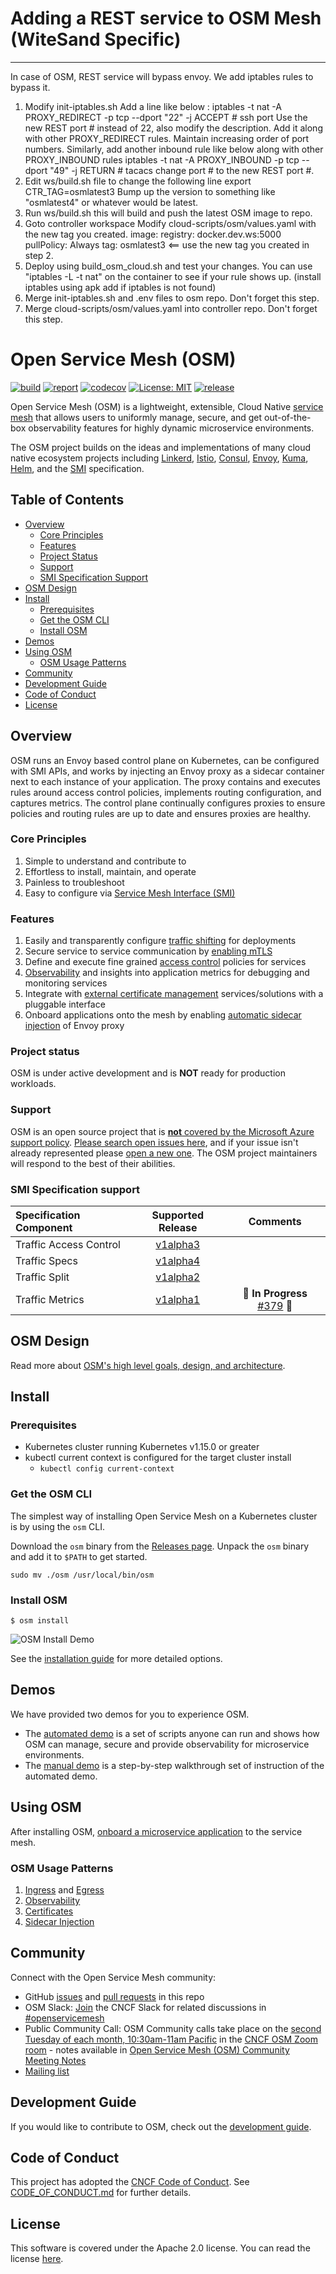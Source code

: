 # Adding a REST service to OSM Mesh (WiteSand Specific)
---------------------------------
In case of OSM, REST service will bypass envoy. We add iptables rules to bypass it.
1. Modify init-iptables.sh
    Add a line like below :
        iptables -t nat -A PROXY_REDIRECT -p tcp --dport "22" -j ACCEPT # ssh port
    Use the new REST port # instead of 22, also modify the description.
    Add it along with other PROXY_REDIRECT rules. Maintain increasing order of port numbers.
    Similarly, add another inbound rule like below along with other PROXY_INBOUND rules
        iptables -t nat -A PROXY_INBOUND -p tcp --dport "49" -j RETURN  # tacacs
    change port # to the new REST port #.
2. Edit ws/build.sh file to change the following line
        export CTR_TAG=osmlatest3
   Bump up the version to something like "osmlatest4" or whatever would be latest.
3. Run ws/build.sh
   this will build and push the latest OSM image to repo.
4. Goto controller workspace
   Modify cloud-scripts/osm/values.yaml with the new tag you created.
    image:
      registry: docker.dev.ws:5000
      pullPolicy: Always
      tag: osmlatest3                      <== use the new tag you created in step 2.
5. Deploy using build_osm_cloud.sh and test your changes.
   You can use "iptables -L -t nat" on the container to see if your rule shows up.
   (install iptables using apk add if iptables is not found)
6. Merge init-iptables.sh and .env files to osm repo.
   Don't forget this step.
7. Merge cloud-scripts/osm/values.yaml into controller repo.
   Don't forget this step.

# Open Service Mesh (OSM)

[![build](https://github.com/openservicemesh/osm/workflows/Go/badge.svg)](https://github.com/openservicemesh/osm/actions?query=workflow%3AGo)
[![report](https://goreportcard.com/badge/github.com/openservicemesh/osm)](https://goreportcard.com/report/github.com/openservicemesh/osm)
[![codecov](https://codecov.io/gh/openservicemesh/osm/branch/main/graph/badge.svg)](https://codecov.io/gh/openservicemesh/osm)
[![License: MIT](https://img.shields.io/badge/License-MIT-yellow.svg)](https://github.com/openservicemesh/osm/blob/main/LICENSE)
[![release](https://img.shields.io/github/release/openservicemesh/osm/all.svg)](https://github.com/openservicemesh/osm/releases)

Open Service Mesh (OSM) is a lightweight, extensible, Cloud Native [service mesh][1] that allows users to uniformly manage, secure, and get out-of-the-box observability features for highly dynamic microservice environments.

The OSM project builds on the ideas and implementations of many cloud native ecosystem projects including [Linkerd](https://github.com/linkerd/linkerd), [Istio](https://github.com/istio/istio), [Consul](https://github.com/hashicorp/consul), [Envoy](https://github.com/envoyproxy/envoy), [Kuma](https://github.com/kumahq/kuma), [Helm](https://github.com/helm/helm), and the [SMI](https://github.com/servicemeshinterface/smi-spec) specification.

## Table of Contents
- [Overview](#overview)
  - [Core Principles](#core-principles)
  - [Features](#features)
  - [Project Status](#project-status)
  - [Support](#support)
  - [SMI Specification Support](#smi-specification-support)
- [OSM Design](#osm-design)
- [Install](#install)
    - [Prerequisites](#prerequisites)
    - [Get the OSM CLI](#get-the-osm-cli)
    - [Install OSM](#install-osm)
- [Demos](#demos)
- [Using OSM](#using-osm)
    - [OSM Usage Patterns](#osm-usage-patterns)
- [Community](#community)
- [Development Guide](#development-guide)
- [Code of Conduct](#code-of-conduct)
- [License](#license)


## Overview

OSM runs an Envoy based control plane on Kubernetes, can be configured with SMI APIs, and works by injecting an Envoy proxy as a sidecar container next to each instance of your application. The proxy contains and executes rules around access control policies, implements routing configuration, and captures metrics. The control plane continually configures proxies to ensure policies and routing rules are up to date and ensures proxies are healthy.

### Core Principles
1. Simple to understand and contribute to
1. Effortless to install, maintain, and operate
1. Painless to troubleshoot
1. Easy to configure via [Service Mesh Interface (SMI)][2]

### Features

1. Easily and transparently configure [traffic shifting][3] for deployments
1. Secure service to service communication by [enabling mTLS](docs/content/docs/tasks_usage/certificates.md)
1. Define and execute fine grained [access control][4] policies for services
1. [Observability](docs/content/docs/patterns/observability/_index.md) and insights into application metrics for debugging and monitoring services
1. Integrate with [external certificate management](docs/content/docs/tasks_usage/certificates.md) services/solutions with a pluggable interface
1. Onboard applications onto the mesh by enabling [automatic sidecar injection](docs/content/docs/tasks_usage/sidecar_injection.md) of Envoy proxy

### Project status

OSM is under active development and is **NOT** ready for production workloads.

### Support

OSM is an open source project that is [**not** covered by the Microsoft Azure support policy](https://support.microsoft.com/en-us/help/2941892/support-for-linux-and-open-source-technology-in-azure). [Please search open issues here](https://github.com/openservicemesh/osm/issues), and if your issue isn't already represented please [open a new one](https://github.com/openservicemesh/osm/issues/new/choose). The OSM project maintainers will respond to the best of their abilities.

### SMI Specification support

|   Specification Component    |         Supported Release          |          Comments          |
| :---------------------------- | :--------------------------------: |  :--------------------------------: |
| Traffic Access Control  |  [v1alpha3](https://github.com/servicemeshinterface/smi-spec/blob/v0.6.0/apis/traffic-access/v1alpha3/traffic-access.md)  | |
| Traffic Specs  |  [v1alpha4](https://github.com/servicemeshinterface/smi-spec/blob/v0.6.0/apis/traffic-specs/v1alpha4/traffic-specs.md)  | |
| Traffic Split  |  [v1alpha2](https://github.com/servicemeshinterface/smi-spec/blob/v0.6.0/apis/traffic-split/v1alpha2/traffic-split.md) | |
| Traffic Metrics  | [v1alpha1](https://github.com/servicemeshinterface/smi-spec/blob/v0.6.0/apis/traffic-metrics/v1alpha1/traffic-metrics.md) | 🚧 **In Progress** [#379](https://github.com/openservicemesh/osm/issues/379) 🚧 |

## OSM Design

Read more about [OSM's high level goals, design, and architecture](DESIGN.md).

## Install

### Prerequisites
- Kubernetes cluster running Kubernetes v1.15.0 or greater
- kubectl current context is configured for the target cluster install
  - ```kubectl config current-context```

### Get the OSM CLI

The simplest way of installing Open Service Mesh on a Kubernetes cluster is by using the `osm` CLI.

Download the `osm` binary from the [Releases page](https://github.com/openservicemesh/osm/releases). Unpack the `osm` binary and add it to `$PATH` to get started.
```shell
sudo mv ./osm /usr/local/bin/osm
```

### Install OSM
```shell
$ osm install
```
![OSM Install Demo](img/osm-install-demo-v0.2.0.gif "OSM Install Demo")

See the [installation guide](docs/content/docs/install/_index.md) for more detailed options.

## Demos
We have provided two demos for you to experience OSM.

- The [automated demo](demo/README.md) is a set of scripts anyone can run and shows how OSM can manage, secure and provide observability for microservice environments.
- The [manual demo](docs/content/docs/install/manual_demo/_index.md) is a step-by-step walkthrough set of instruction of the automated demo.

## Using OSM

After installing OSM, [onboard a microservice application](docs/content/docs/tasks_usage/onboard_services.md) to the service mesh.

### OSM Usage Patterns

1. [Ingress](docs/content/docs/tasks_usage/ingress.md) and [Egress](docs/content/docs/tasks_usage/egress.md)
1. [Observability](docs/content/docs/patterns/observability/_index.md)
1. [Certificates](docs/content/docs/tasks_usage/certificates.md)
1. [Sidecar Injection](docs/content/docs/tasks_usage/sidecar_injection.md)

## Community

Connect with the Open Service Mesh community:

- GitHub [issues](https://github.com/openservicemesh/osm/issues) and [pull requests](https://github.com/openservicemesh/osm/pulls) in this repo
- OSM Slack: <a href="https://slack.cncf.io/">Join</a> the CNCF Slack for related discussions in <a href="https://cloud-native.slack.com/archives/C018794NV1C">#openservicemesh</a>
- Public Community Call: OSM Community calls take place on the [second Tuesday of each month, 10:30am-11am Pacific](https://calendar.google.com/calendar?cid=Y181dXJwY3F0NWd2OW5ldXE2c2IxM2hvcnN2Z0Bncm91cC5jYWxlbmRhci5nb29nbGUuY29t) in the [CNCF OSM Zoom room](https://zoom.us/my/cncfosm?pwd=aXdkaGU3OWRjUllyaHZEZkh0ZjFwUT09) - notes available in [Open Service Mesh (OSM) Community Meeting Notes](https://docs.google.com/document/d/1da-XIqthmyG7zQyFAV1Kt-Qvq4NoNNBX7hZ_sM_kM98/edit?usp=sharing)
- [Mailing list](https://groups.google.com/g/openservicemesh)

## Development Guide

If you would like to contribute to OSM, check out the [development guide](docs/content/docs/dev_guide/_index.md).

## Code of Conduct

This project has adopted the [CNCF Code of Conduct](https://github.com/cncf/foundation/blob/master/code-of-conduct.md). See [CODE_OF_CONDUCT.md](CODE_OF_CONDUCT.md) for further details.

## License

This software is covered under the Apache 2.0 license. You can read the license [here](LICENSE).


[1]: https://en.wikipedia.org/wiki/Service_mesh
[2]: https://github.com/servicemeshinterface/smi-spec/blob/master/SPEC_LATEST_STABLE.md
[3]: https://github.com/servicemeshinterface/smi-spec/blob/v0.6.0/apis/traffic-split/v1alpha2/traffic-split.md
[4]: https://github.com/servicemeshinterface/smi-spec/blob/v0.6.0/apis/traffic-access/v1alpha3/traffic-access.md
